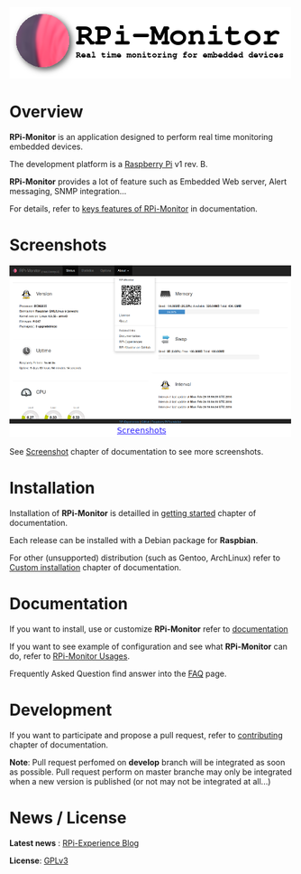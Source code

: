 ![RPi-Monitor logo](docs/source/_static/logo.png)

# Overview

**RPi-Monitor** is an application designed to perform real time monitoring embedded devices.

The development platform is a [Raspberry Pi](http://raspberrypi.org) v1 rev. B.

**RPi-Monitor** provides a lot of feature such as Embedded Web server, Alert messaging, SNMP integration...

For details, refer to [keys features of RPi-Monitor](https://xavierberger.github.io/RPi-Monitor-docs/01_features.html) in documentation.

# Screenshots

![MainPage](docs/source/_static/features002.png)

See [Screenshot](https://xavierberger.github.io/RPi-Monitor-docs/02_screenshots.html) chapter 
of documentation to see more screenshots.

# Installation

Installation of **RPi-Monitor** is detailled in [getting started](https://xavierberger.github.io/RPi-Monitor-docs/11_installation.html) chapter of documentation.

Each release can be installed with a Debian package for **Raspbian**.

For other (unsupported) distribution (such as Gentoo, ArchLinux) refer to [Custom installation](https://xavierberger.github.io/RPi-Monitor-docs/12_custom_installation.html) chapter of documentation.

# Documentation

If you want to install, use or customize **RPi-Monitor** refer to [documentation](https://xavierberger.github.io/RPi-Monitor-docs/index.html)

If you want to see example of configuration and see what **RPi-Monitor** can do, refer to
[RPi-Monitor Usages](https://xavierberger.github.io/RPi-Monitor-docs/30_index.html).

Frequently Asked Question find answer into the [FAQ](https://xavierberger.github.io/RPi-Monitor-docs/14_faq.html) page.

# Development

If you want to participate and propose a pull request, refer to [contributing](https://xavierberger.github.io/RPi-Monitor-docs/41_contributing.html) chapter of documentation.

**Note**: Pull request perfomed on **develop** branch will be integrated as soon as possible. Pull request perform on master branche may only be integrated when a new version is published (or not may not be integrated at all...)

# News / License

**Latest news** : [RPi-Experience Blog](http://rpi-experiences.blogspot.fr/)

**License**: [GPLv3](LICENSE)
